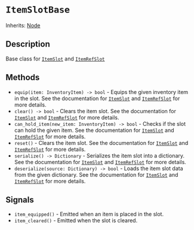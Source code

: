 # `ItemSlotBase`

Inherits: [Node](https://docs.godotengine.org/en/stable/classes/class_node.html)

## Description

Base class for [`ItemSlot`](./item_slot.md) and [`ItemRefSlot`](./item_ref_slot.md)

## Methods

* `equip(item: InventoryItem) -> bool` - Equips the given inventory item in the slot. See the documentation for [`ItemSlot`](./item_slot.md) and [`ItemRefSlot`](./item_ref_slot.md) for more details.
* `clear() -> bool` - Clears the item slot. See the documentation for [`ItemSlot`](./item_slot.md) and [`ItemRefSlot`](./item_ref_slot.md) for more details.
* `can_hold_item(new_item: InventoryItem) -> bool` - Checks if the slot can hold the given item. See the documentation for [`ItemSlot`](./item_slot.md) and [`ItemRefSlot`](./item_ref_slot.md) for more details.
* `reset()` - Clears the item slot. See the documentation for [`ItemSlot`](./item_slot.md) and [`ItemRefSlot`](./item_ref_slot.md) for more details.
* `serialize() -> Dictionary` - Serializes the item slot into a dictionary. See the documentation for [`ItemSlot`](./item_slot.md) and [`ItemRefSlot`](./item_ref_slot.md) for more details.
* `deserialize(source: Dictionary) -> bool` - Loads the item slot data from the given dictionary. See the documentation for [`ItemSlot`](./item_slot.md) and [`ItemRefSlot`](./item_ref_slot.md) for more details.

## Signals

* `item_equipped()` - Emitted when an item is placed in the slot.
* `item_cleared()` - Emitted when the slot is cleared.
